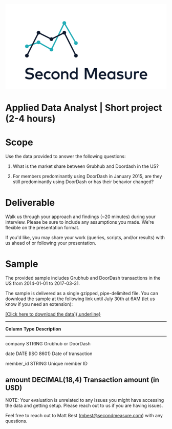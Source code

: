 ![Second Measure](logo.png)
# Applied Data Analyst | Short project (2-4 hours)

# Scope 

Use the data provided to answer the following questions:

1.  What is the market share between Grubhub and Doordash in the US?

2.  For members predominantly using DoorDash in January 2015, are they
    still predominantly using DoorDash or has their behavior changed?

# Deliverable 

Walk us through your approach and findings (\~20 minutes) during your
interview. Please be sure to include any assumptions you made. We're
flexible on the presentation format.

If you'd like, you may share your work (queries, scripts, and/or
results) with us ahead of or following your presentation.

# Sample 

The provided sample includes Grubhub and DoorDash transactions in the US
from 2014-01-01 to 2017-03-31.

The sample is delivered as a single gzipped, pipe-delimited file. You
can download the sample at the following link until July 30th at 6AM
(let us know if you need an extension):​

[[Click here to download the
data]{.underline}](https://secondmeasure-hiring.s3.amazonaws.com/candidate_short_project_grubhub_doordash/sample_000.gz?Signature=U2lW%2B1Ud4IaG%2FwNhjcf%2Bzjeim6I%3D&Expires=1565270524&AWSAccessKeyId=AKIAIU257ZBZ22KMV2EA)

  -------------------------------------------------------------------------
  **Column**    **Type**        **Description**
  ------------- --------------- -------------------------------------------
  company       STRING          Grubhub or DoorDash

  date          DATE            (ISO 8601) Date of transaction

  member_id     STRING          Unique member ID

  amount        DECIMAL(18,4)   Transaction amount (in USD)
  -------------------------------------------------------------------------

NOTE: Your evaluation is unrelated to any issues you might have
accessing the data and getting setup. Please reach out to us if you are
having issues.

Feel free to reach out to Matt Best (mbest@secondmeasure.com) with any
questions.
